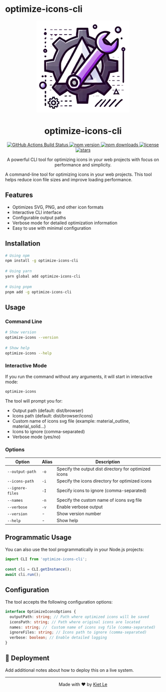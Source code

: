 # optimize-icons-cli

<p align="center">
  <img src="https://raw.githubusercontent.com/zenkiet/optimize-icons-cli/refs/heads/main/assets/logo.png" alt="Optimize Icons CLI" width="300" height="300"/>
</p>

<h1 align="center">optimize-icons-cli</h1>

<p align="center">
  <a href="https://github.com/zenkiet/optimize-icons-cli/actions">
    <img src="https://img.shields.io/github/actions/workflow/status/zenkiet/optimize-icons-cli/main.yml" alt="GitHub Actions Build Status" />
  </a>
  <a href="https://www.npmjs.com/package/optimize-icons-cli">
    <img src="https://img.shields.io/npm/v/optimize-icons-cli.svg" alt="npm version" />
  </a>
  <a href="https://www.npmjs.com/package/optimize-icons-cli">
    <img src="https://img.shields.io/npm/dm/optimize-icons-cli.svg" alt="npm downloads" />
  </a>
  <a href="https://github.com/zenkiet/optimize-icons-cli/blob/main/LICENSE">
    <img src="https://img.shields.io/npm/l/optimize-icons-cli.svg" alt="license" />
  </a>
  <a href="https://github.com/zenkiet/optimize-icons-cli/stargazers">
    <img src="https://img.shields.io/github/stars/zenkiet/optimize-icons-cli" alt="stars" />
  </a>
</p>

<p align="center">
  A powerful CLI tool for optimizing icons in your web projects with focus on performance and simplicity.
</p>

A command-line tool for optimizing icons in your web projects. This tool helps reduce icon file sizes and improve loading performance.

## Features

- Optimizes SVG, PNG, and other icon formats
- Interactive CLI interface
- Configurable output paths
- Verbose mode for detailed optimization information
- Easy to use with minimal configuration

## Installation

```bash
# Using npm
npm install -g optimize-icons-cli

# Using yarn
yarn global add optimize-icons-cli

# Using pnpm
pnpm add -g optimize-icons-cli
```

## Usage

### Command Line

```bash
# Show version
optimize-icons --version

# Show help
optimize-icons --help
```

### Interactive Mode

If you run the command without any arguments, it will start in interactive mode:

```bash
optimize-icons
```

The tool will prompt you for:

- Output path (default: dist/browser)
- Icons path (default: dist/browser/icons)
- Custom name of icons svg file (example: material_outline, material_solid...)
- Icons to ignore (comma-separated)
- Verbose mode (yes/no)

### Options

| Option           | Alias | Description                                           |
| ---------------- | ----- | ----------------------------------------------------- |
| `--output-path`  | `-o`  | Specify the output dist directory for optimized icons |
| `--icons-path`   | `-i`  | Specify the icons directory for optimized icons       |
| `--ignore-files` | `-I`  | Specify icons to ignore (comma-separated)             |
| `--names`        | `-n`  | Specify the custom name of icons svg file             |
| `--verbose`      | `-v`  | Enable verbose output                                 |
| `--version`      | -     | Show version number                                   |
| `--help`         | -     | Show help                                             |

## Programmatic Usage

You can also use the tool programmatically in your Node.js projects:

```typescript
import CLI from 'optimize-icons-cli';

const cli = CLI.getInstance();
await cli.run();
```

## Configuration

The tool accepts the following configuration options:

```typescript
interface OptimizeIconsOptions {
  outputPath: string; // Path where optimized icons will be saved
  iconsPath: string; // Path where original icons are located
  names: string; //  Custom name of icons svg file (comma-separated)
  ignoreFiles: string; // Icons path to ignore (comma-separated)
  verbose: boolean; // Enable detailed logging
}
```

## 💫 Deployment

Add additional notes about how to deploy this on a live system.

---

<p align="center">Made with ❤️ by <a href="https://github.com/zenkiet">Kiet Le</a></p>
